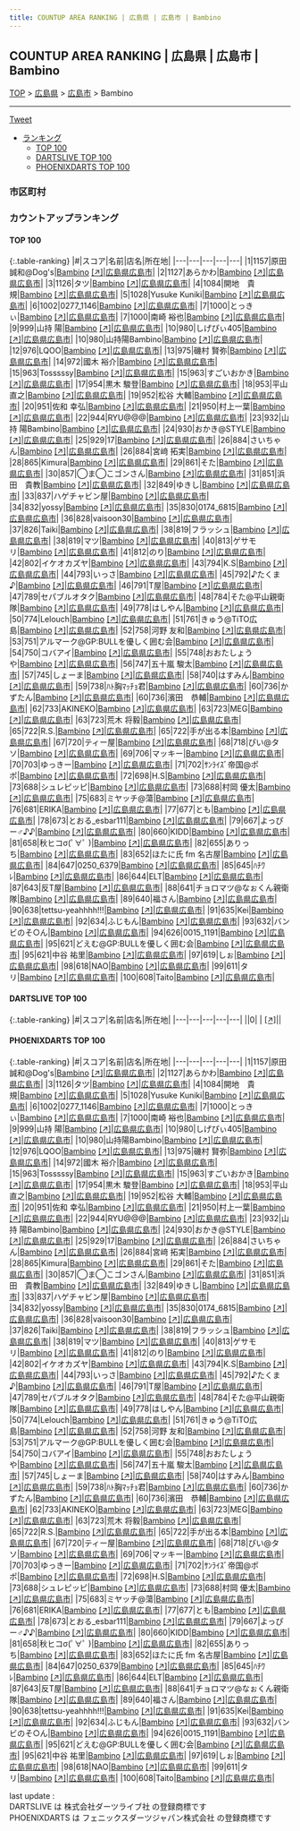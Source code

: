 ```yaml
---
title: COUNTUP AREA RANKING | 広島県 | 広島市 | Bambino
---
```

## COUNTUP AREA RANKING | 広島県 | 広島市 | Bambino

[TOP](/darts/rank/) > [広島県](/darts/rank/広島県/) > [広島市](/darts/rank/広島県/広島市/) > Bambino

___

<a href="https://twitter.com/share?ref_src=twsrc%5Etfw" data-text="COUNTUP AREA RANKING | 広島県広島市Bambino" class="twitter-share-button" data-hashtags="DARTSLIVE,PHOENIXDARTS,darts,ダーツ" data-show-count="false">Tweet</a>

* [ランキング](#カウントアップランキング)
    * [TOP 100](#top-100)
    * [DARTSLIVE TOP 100](#dartslive-top-100)
    * [PHOENIXDARTS TOP 100](#phoenixdarts-top-100)

### 市区町村

<ul>

</ul>

### カウントアップランキング

#### TOP 100



{:.table-ranking}
|#|スコア|名前|店名|所在地|
|---|---|---|---|---|
|1|1157|<span class="rank-name-pd">原田 誠和@Dog&#x27;s</span>|<a href="/darts/rank/shops/88436.html">Bambino</a> <a href="https://vs.phoenixdarts.com/jp/shop/shopDetailInfo/s_88436?s_seq=88436">[↗]</a>|<a href="/darts/rank/広島県/広島市">広島県広島市</a>|
|2|1127|<span class="rank-name-pd">あらかわ</span>|<a href="/darts/rank/shops/88436.html">Bambino</a> <a href="https://vs.phoenixdarts.com/jp/shop/shopDetailInfo/s_88436?s_seq=88436">[↗]</a>|<a href="/darts/rank/広島県/広島市">広島県広島市</a>|
|3|1126|<span class="rank-name-pd">タツ</span>|<a href="/darts/rank/shops/88436.html">Bambino</a> <a href="https://vs.phoenixdarts.com/jp/shop/shopDetailInfo/s_88436?s_seq=88436">[↗]</a>|<a href="/darts/rank/広島県/広島市">広島県広島市</a>|
|4|1084|<span class="rank-name-pd">開地　貴規</span>|<a href="/darts/rank/shops/88436.html">Bambino</a> <a href="https://vs.phoenixdarts.com/jp/shop/shopDetailInfo/s_88436?s_seq=88436">[↗]</a>|<a href="/darts/rank/広島県/広島市">広島県広島市</a>|
|5|1028|<span class="rank-name-pd">Yusuke Kuniki</span>|<a href="/darts/rank/shops/88436.html">Bambino</a> <a href="https://vs.phoenixdarts.com/jp/shop/shopDetailInfo/s_88436?s_seq=88436">[↗]</a>|<a href="/darts/rank/広島県/広島市">広島県広島市</a>|
|6|1002|<span class="rank-name-pd">0277_1146</span>|<a href="/darts/rank/shops/88436.html">Bambino</a> <a href="https://vs.phoenixdarts.com/jp/shop/shopDetailInfo/s_88436?s_seq=88436">[↗]</a>|<a href="/darts/rank/広島県/広島市">広島県広島市</a>|
|7|1000|<span class="rank-name-pd">とっきぃ</span>|<a href="/darts/rank/shops/88436.html">Bambino</a> <a href="https://vs.phoenixdarts.com/jp/shop/shopDetailInfo/s_88436?s_seq=88436">[↗]</a>|<a href="/darts/rank/広島県/広島市">広島県広島市</a>|
|7|1000|<span class="rank-name-pd">南崎 裕也</span>|<a href="/darts/rank/shops/88436.html">Bambino</a> <a href="https://vs.phoenixdarts.com/jp/shop/shopDetailInfo/s_88436?s_seq=88436">[↗]</a>|<a href="/darts/rank/広島県/広島市">広島県広島市</a>|
|9|999|<span class="rank-name-pd">山持 陽</span>|<a href="/darts/rank/shops/88436.html">Bambino</a> <a href="https://vs.phoenixdarts.com/jp/shop/shopDetailInfo/s_88436?s_seq=88436">[↗]</a>|<a href="/darts/rank/広島県/広島市">広島県広島市</a>|
|10|980|<span class="rank-name-pd">しげぴぃ405</span>|<a href="/darts/rank/shops/88436.html">Bambino</a> <a href="https://vs.phoenixdarts.com/jp/shop/shopDetailInfo/s_88436?s_seq=88436">[↗]</a>|<a href="/darts/rank/広島県/広島市">広島県広島市</a>|
|10|980|<span class="rank-name-pd">山持陽Bambino</span>|<a href="/darts/rank/shops/88436.html">Bambino</a> <a href="https://vs.phoenixdarts.com/jp/shop/shopDetailInfo/s_88436?s_seq=88436">[↗]</a>|<a href="/darts/rank/広島県/広島市">広島県広島市</a>|
|12|976|<span class="rank-name-pd">LQOO</span>|<a href="/darts/rank/shops/88436.html">Bambino</a> <a href="https://vs.phoenixdarts.com/jp/shop/shopDetailInfo/s_88436?s_seq=88436">[↗]</a>|<a href="/darts/rank/広島県/広島市">広島県広島市</a>|
|13|975|<span class="rank-name-pd"><span class="pro-icon-pd"></span>磯村 賢弥</span>|<a href="/darts/rank/shops/88436.html">Bambino</a> <a href="https://vs.phoenixdarts.com/jp/shop/shopDetailInfo/s_88436?s_seq=88436">[↗]</a>|<a href="/darts/rank/広島県/広島市">広島県広島市</a>|
|14|972|<span class="rank-name-pd">國木 裕介</span>|<a href="/darts/rank/shops/88436.html">Bambino</a> <a href="https://vs.phoenixdarts.com/jp/shop/shopDetailInfo/s_88436?s_seq=88436">[↗]</a>|<a href="/darts/rank/広島県/広島市">広島県広島市</a>|
|15|963|<span class="rank-name-pd">Tosssssy</span>|<a href="/darts/rank/shops/88436.html">Bambino</a> <a href="https://vs.phoenixdarts.com/jp/shop/shopDetailInfo/s_88436?s_seq=88436">[↗]</a>|<a href="/darts/rank/広島県/広島市">広島県広島市</a>|
|15|963|<span class="rank-name-pd">すごいおかき</span>|<a href="/darts/rank/shops/88436.html">Bambino</a> <a href="https://vs.phoenixdarts.com/jp/shop/shopDetailInfo/s_88436?s_seq=88436">[↗]</a>|<a href="/darts/rank/広島県/広島市">広島県広島市</a>|
|17|954|<span class="rank-name-pd">黒木 駿登</span>|<a href="/darts/rank/shops/88436.html">Bambino</a> <a href="https://vs.phoenixdarts.com/jp/shop/shopDetailInfo/s_88436?s_seq=88436">[↗]</a>|<a href="/darts/rank/広島県/広島市">広島県広島市</a>|
|18|953|<span class="rank-name-pd">平山直之</span>|<a href="/darts/rank/shops/88436.html">Bambino</a> <a href="https://vs.phoenixdarts.com/jp/shop/shopDetailInfo/s_88436?s_seq=88436">[↗]</a>|<a href="/darts/rank/広島県/広島市">広島県広島市</a>|
|19|952|<span class="rank-name-pd"><span class="pro-icon-pd"></span>松谷 大輔</span>|<a href="/darts/rank/shops/88436.html">Bambino</a> <a href="https://vs.phoenixdarts.com/jp/shop/shopDetailInfo/s_88436?s_seq=88436">[↗]</a>|<a href="/darts/rank/広島県/広島市">広島県広島市</a>|
|20|951|<span class="rank-name-pd">佐和 幸弘</span>|<a href="/darts/rank/shops/88436.html">Bambino</a> <a href="https://vs.phoenixdarts.com/jp/shop/shopDetailInfo/s_88436?s_seq=88436">[↗]</a>|<a href="/darts/rank/広島県/広島市">広島県広島市</a>|
|21|950|<span class="rank-name-pd">村上一葉</span>|<a href="/darts/rank/shops/88436.html">Bambino</a> <a href="https://vs.phoenixdarts.com/jp/shop/shopDetailInfo/s_88436?s_seq=88436">[↗]</a>|<a href="/darts/rank/広島県/広島市">広島県広島市</a>|
|22|944|<span class="rank-name-pd">RYU@@@</span>|<a href="/darts/rank/shops/88436.html">Bambino</a> <a href="https://vs.phoenixdarts.com/jp/shop/shopDetailInfo/s_88436?s_seq=88436">[↗]</a>|<a href="/darts/rank/広島県/広島市">広島県広島市</a>|
|23|932|<span class="rank-name-pd">山持 陽Bambino</span>|<a href="/darts/rank/shops/88436.html">Bambino</a> <a href="https://vs.phoenixdarts.com/jp/shop/shopDetailInfo/s_88436?s_seq=88436">[↗]</a>|<a href="/darts/rank/広島県/広島市">広島県広島市</a>|
|24|930|<span class="rank-name-pd">おかき@STYLE</span>|<a href="/darts/rank/shops/88436.html">Bambino</a> <a href="https://vs.phoenixdarts.com/jp/shop/shopDetailInfo/s_88436?s_seq=88436">[↗]</a>|<a href="/darts/rank/広島県/広島市">広島県広島市</a>|
|25|929|<span class="rank-name-pd">17</span>|<a href="/darts/rank/shops/88436.html">Bambino</a> <a href="https://vs.phoenixdarts.com/jp/shop/shopDetailInfo/s_88436?s_seq=88436">[↗]</a>|<a href="/darts/rank/広島県/広島市">広島県広島市</a>|
|26|884|<span class="rank-name-pd">さいちゃん</span>|<a href="/darts/rank/shops/88436.html">Bambino</a> <a href="https://vs.phoenixdarts.com/jp/shop/shopDetailInfo/s_88436?s_seq=88436">[↗]</a>|<a href="/darts/rank/広島県/広島市">広島県広島市</a>|
|26|884|<span class="rank-name-pd">宮﨑 拓実</span>|<a href="/darts/rank/shops/88436.html">Bambino</a> <a href="https://vs.phoenixdarts.com/jp/shop/shopDetailInfo/s_88436?s_seq=88436">[↗]</a>|<a href="/darts/rank/広島県/広島市">広島県広島市</a>|
|28|865|<span class="rank-name-pd">Kimura</span>|<a href="/darts/rank/shops/88436.html">Bambino</a> <a href="https://vs.phoenixdarts.com/jp/shop/shopDetailInfo/s_88436?s_seq=88436">[↗]</a>|<a href="/darts/rank/広島県/広島市">広島県広島市</a>|
|29|861|<span class="rank-name-pd">そた</span>|<a href="/darts/rank/shops/88436.html">Bambino</a> <a href="https://vs.phoenixdarts.com/jp/shop/shopDetailInfo/s_88436?s_seq=88436">[↗]</a>|<a href="/darts/rank/広島県/広島市">広島県広島市</a>|
|30|857|<span class="rank-name-pd">◯ま◯こゴンさん</span>|<a href="/darts/rank/shops/88436.html">Bambino</a> <a href="https://vs.phoenixdarts.com/jp/shop/shopDetailInfo/s_88436?s_seq=88436">[↗]</a>|<a href="/darts/rank/広島県/広島市">広島県広島市</a>|
|31|851|<span class="rank-name-pd">浜田　貴教</span>|<a href="/darts/rank/shops/88436.html">Bambino</a> <a href="https://vs.phoenixdarts.com/jp/shop/shopDetailInfo/s_88436?s_seq=88436">[↗]</a>|<a href="/darts/rank/広島県/広島市">広島県広島市</a>|
|32|849|<span class="rank-name-pd">ゆきし</span>|<a href="/darts/rank/shops/88436.html">Bambino</a> <a href="https://vs.phoenixdarts.com/jp/shop/shopDetailInfo/s_88436?s_seq=88436">[↗]</a>|<a href="/darts/rank/広島県/広島市">広島県広島市</a>|
|33|837|<span class="rank-name-pd">ハゲチャビン屋</span>|<a href="/darts/rank/shops/88436.html">Bambino</a> <a href="https://vs.phoenixdarts.com/jp/shop/shopDetailInfo/s_88436?s_seq=88436">[↗]</a>|<a href="/darts/rank/広島県/広島市">広島県広島市</a>|
|34|832|<span class="rank-name-pd">yossy</span>|<a href="/darts/rank/shops/88436.html">Bambino</a> <a href="https://vs.phoenixdarts.com/jp/shop/shopDetailInfo/s_88436?s_seq=88436">[↗]</a>|<a href="/darts/rank/広島県/広島市">広島県広島市</a>|
|35|830|<span class="rank-name-pd">0174_6815</span>|<a href="/darts/rank/shops/88436.html">Bambino</a> <a href="https://vs.phoenixdarts.com/jp/shop/shopDetailInfo/s_88436?s_seq=88436">[↗]</a>|<a href="/darts/rank/広島県/広島市">広島県広島市</a>|
|36|828|<span class="rank-name-pd">vaisoon30</span>|<a href="/darts/rank/shops/88436.html">Bambino</a> <a href="https://vs.phoenixdarts.com/jp/shop/shopDetailInfo/s_88436?s_seq=88436">[↗]</a>|<a href="/darts/rank/広島県/広島市">広島県広島市</a>|
|37|826|<span class="rank-name-pd">Taiki</span>|<a href="/darts/rank/shops/88436.html">Bambino</a> <a href="https://vs.phoenixdarts.com/jp/shop/shopDetailInfo/s_88436?s_seq=88436">[↗]</a>|<a href="/darts/rank/広島県/広島市">広島県広島市</a>|
|38|819|<span class="rank-name-pd">フラッシュ</span>|<a href="/darts/rank/shops/88436.html">Bambino</a> <a href="https://vs.phoenixdarts.com/jp/shop/shopDetailInfo/s_88436?s_seq=88436">[↗]</a>|<a href="/darts/rank/広島県/広島市">広島県広島市</a>|
|38|819|<span class="rank-name-pd">マツ</span>|<a href="/darts/rank/shops/88436.html">Bambino</a> <a href="https://vs.phoenixdarts.com/jp/shop/shopDetailInfo/s_88436?s_seq=88436">[↗]</a>|<a href="/darts/rank/広島県/広島市">広島県広島市</a>|
|40|813|<span class="rank-name-pd">ゲサモリ</span>|<a href="/darts/rank/shops/88436.html">Bambino</a> <a href="https://vs.phoenixdarts.com/jp/shop/shopDetailInfo/s_88436?s_seq=88436">[↗]</a>|<a href="/darts/rank/広島県/広島市">広島県広島市</a>|
|41|812|<span class="rank-name-pd">のり</span>|<a href="/darts/rank/shops/88436.html">Bambino</a> <a href="https://vs.phoenixdarts.com/jp/shop/shopDetailInfo/s_88436?s_seq=88436">[↗]</a>|<a href="/darts/rank/広島県/広島市">広島県広島市</a>|
|42|802|<span class="rank-name-pd">イケオカズヤ</span>|<a href="/darts/rank/shops/88436.html">Bambino</a> <a href="https://vs.phoenixdarts.com/jp/shop/shopDetailInfo/s_88436?s_seq=88436">[↗]</a>|<a href="/darts/rank/広島県/広島市">広島県広島市</a>|
|43|794|<span class="rank-name-pd">K.S</span>|<a href="/darts/rank/shops/88436.html">Bambino</a> <a href="https://vs.phoenixdarts.com/jp/shop/shopDetailInfo/s_88436?s_seq=88436">[↗]</a>|<a href="/darts/rank/広島県/広島市">広島県広島市</a>|
|44|793|<span class="rank-name-pd">いっさ</span>|<a href="/darts/rank/shops/88436.html">Bambino</a> <a href="https://vs.phoenixdarts.com/jp/shop/shopDetailInfo/s_88436?s_seq=88436">[↗]</a>|<a href="/darts/rank/広島県/広島市">広島県広島市</a>|
|45|792|<span class="rank-name-pd">♪たくま♪</span>|<a href="/darts/rank/shops/88436.html">Bambino</a> <a href="https://vs.phoenixdarts.com/jp/shop/shopDetailInfo/s_88436?s_seq=88436">[↗]</a>|<a href="/darts/rank/広島県/広島市">広島県広島市</a>|
|46|791|<span class="rank-name-pd">T屋</span>|<a href="/darts/rank/shops/88436.html">Bambino</a> <a href="https://vs.phoenixdarts.com/jp/shop/shopDetailInfo/s_88436?s_seq=88436">[↗]</a>|<a href="/darts/rank/広島県/広島市">広島県広島市</a>|
|47|789|<span class="rank-name-pd">セパブルオタク</span>|<a href="/darts/rank/shops/88436.html">Bambino</a> <a href="https://vs.phoenixdarts.com/jp/shop/shopDetailInfo/s_88436?s_seq=88436">[↗]</a>|<a href="/darts/rank/広島県/広島市">広島県広島市</a>|
|48|784|<span class="rank-name-pd">そた@平山親衛隊</span>|<a href="/darts/rank/shops/88436.html">Bambino</a> <a href="https://vs.phoenixdarts.com/jp/shop/shopDetailInfo/s_88436?s_seq=88436">[↗]</a>|<a href="/darts/rank/広島県/広島市">広島県広島市</a>|
|49|778|<span class="rank-name-pd">はしやん</span>|<a href="/darts/rank/shops/88436.html">Bambino</a> <a href="https://vs.phoenixdarts.com/jp/shop/shopDetailInfo/s_88436?s_seq=88436">[↗]</a>|<a href="/darts/rank/広島県/広島市">広島県広島市</a>|
|50|774|<span class="rank-name-pd">Lelouch</span>|<a href="/darts/rank/shops/88436.html">Bambino</a> <a href="https://vs.phoenixdarts.com/jp/shop/shopDetailInfo/s_88436?s_seq=88436">[↗]</a>|<a href="/darts/rank/広島県/広島市">広島県広島市</a>|
|51|761|<span class="rank-name-pd">きゅう@TiTO広島</span>|<a href="/darts/rank/shops/88436.html">Bambino</a> <a href="https://vs.phoenixdarts.com/jp/shop/shopDetailInfo/s_88436?s_seq=88436">[↗]</a>|<a href="/darts/rank/広島県/広島市">広島県広島市</a>|
|52|758|<span class="rank-name-pd">河野 友和</span>|<a href="/darts/rank/shops/88436.html">Bambino</a> <a href="https://vs.phoenixdarts.com/jp/shop/shopDetailInfo/s_88436?s_seq=88436">[↗]</a>|<a href="/darts/rank/広島県/広島市">広島県広島市</a>|
|53|751|<span class="rank-name-pd">アルマーク@GP:BULLを優しく囲む会</span>|<a href="/darts/rank/shops/88436.html">Bambino</a> <a href="https://vs.phoenixdarts.com/jp/shop/shopDetailInfo/s_88436?s_seq=88436">[↗]</a>|<a href="/darts/rank/広島県/広島市">広島県広島市</a>|
|54|750|<span class="rank-name-pd">コバアイ</span>|<a href="/darts/rank/shops/88436.html">Bambino</a> <a href="https://vs.phoenixdarts.com/jp/shop/shopDetailInfo/s_88436?s_seq=88436">[↗]</a>|<a href="/darts/rank/広島県/広島市">広島県広島市</a>|
|55|748|<span class="rank-name-pd">おおたしょうや</span>|<a href="/darts/rank/shops/88436.html">Bambino</a> <a href="https://vs.phoenixdarts.com/jp/shop/shopDetailInfo/s_88436?s_seq=88436">[↗]</a>|<a href="/darts/rank/広島県/広島市">広島県広島市</a>|
|56|747|<span class="rank-name-pd"><span class="pro-icon-pd"></span>五十嵐 駿太</span>|<a href="/darts/rank/shops/88436.html">Bambino</a> <a href="https://vs.phoenixdarts.com/jp/shop/shopDetailInfo/s_88436?s_seq=88436">[↗]</a>|<a href="/darts/rank/広島県/広島市">広島県広島市</a>|
|57|745|<span class="rank-name-pd">しょーま</span>|<a href="/darts/rank/shops/88436.html">Bambino</a> <a href="https://vs.phoenixdarts.com/jp/shop/shopDetailInfo/s_88436?s_seq=88436">[↗]</a>|<a href="/darts/rank/広島県/広島市">広島県広島市</a>|
|58|740|<span class="rank-name-pd">はすみん</span>|<a href="/darts/rank/shops/88436.html">Bambino</a> <a href="https://vs.phoenixdarts.com/jp/shop/shopDetailInfo/s_88436?s_seq=88436">[↗]</a>|<a href="/darts/rank/広島県/広島市">広島県広島市</a>|
|59|738|<span class="rank-name-pd">ﾊﾄ胸ﾏｯﾁｮ君</span>|<a href="/darts/rank/shops/88436.html">Bambino</a> <a href="https://vs.phoenixdarts.com/jp/shop/shopDetailInfo/s_88436?s_seq=88436">[↗]</a>|<a href="/darts/rank/広島県/広島市">広島県広島市</a>|
|60|736|<span class="rank-name-pd">かずたん</span>|<a href="/darts/rank/shops/88436.html">Bambino</a> <a href="https://vs.phoenixdarts.com/jp/shop/shopDetailInfo/s_88436?s_seq=88436">[↗]</a>|<a href="/darts/rank/広島県/広島市">広島県広島市</a>|
|60|736|<span class="rank-name-pd">濱田　恭輔</span>|<a href="/darts/rank/shops/88436.html">Bambino</a> <a href="https://vs.phoenixdarts.com/jp/shop/shopDetailInfo/s_88436?s_seq=88436">[↗]</a>|<a href="/darts/rank/広島県/広島市">広島県広島市</a>|
|62|733|<span class="rank-name-pd">AKINEKO</span>|<a href="/darts/rank/shops/88436.html">Bambino</a> <a href="https://vs.phoenixdarts.com/jp/shop/shopDetailInfo/s_88436?s_seq=88436">[↗]</a>|<a href="/darts/rank/広島県/広島市">広島県広島市</a>|
|63|723|<span class="rank-name-pd">MEG</span>|<a href="/darts/rank/shops/88436.html">Bambino</a> <a href="https://vs.phoenixdarts.com/jp/shop/shopDetailInfo/s_88436?s_seq=88436">[↗]</a>|<a href="/darts/rank/広島県/広島市">広島県広島市</a>|
|63|723|<span class="rank-name-pd"><span class="pro-icon-pd"></span>荒木 将毅</span>|<a href="/darts/rank/shops/88436.html">Bambino</a> <a href="https://vs.phoenixdarts.com/jp/shop/shopDetailInfo/s_88436?s_seq=88436">[↗]</a>|<a href="/darts/rank/広島県/広島市">広島県広島市</a>|
|65|722|<span class="rank-name-pd">R.S.</span>|<a href="/darts/rank/shops/88436.html">Bambino</a> <a href="https://vs.phoenixdarts.com/jp/shop/shopDetailInfo/s_88436?s_seq=88436">[↗]</a>|<a href="/darts/rank/広島県/広島市">広島県広島市</a>|
|65|722|<span class="rank-name-pd">手が出る本</span>|<a href="/darts/rank/shops/88436.html">Bambino</a> <a href="https://vs.phoenixdarts.com/jp/shop/shopDetailInfo/s_88436?s_seq=88436">[↗]</a>|<a href="/darts/rank/広島県/広島市">広島県広島市</a>|
|67|720|<span class="rank-name-pd">ティー屋</span>|<a href="/darts/rank/shops/88436.html">Bambino</a> <a href="https://vs.phoenixdarts.com/jp/shop/shopDetailInfo/s_88436?s_seq=88436">[↗]</a>|<a href="/darts/rank/広島県/広島市">広島県広島市</a>|
|68|718|<span class="rank-name-pd">ぴい@タソ</span>|<a href="/darts/rank/shops/88436.html">Bambino</a> <a href="https://vs.phoenixdarts.com/jp/shop/shopDetailInfo/s_88436?s_seq=88436">[↗]</a>|<a href="/darts/rank/広島県/広島市">広島県広島市</a>|
|69|706|<span class="rank-name-pd">マッキー</span>|<a href="/darts/rank/shops/88436.html">Bambino</a> <a href="https://vs.phoenixdarts.com/jp/shop/shopDetailInfo/s_88436?s_seq=88436">[↗]</a>|<a href="/darts/rank/広島県/広島市">広島県広島市</a>|
|70|703|<span class="rank-name-pd">ゆっきー</span>|<a href="/darts/rank/shops/88436.html">Bambino</a> <a href="https://vs.phoenixdarts.com/jp/shop/shopDetailInfo/s_88436?s_seq=88436">[↗]</a>|<a href="/darts/rank/広島県/広島市">広島県広島市</a>|
|71|702|<span class="rank-name-pd">ｻﾝﾗｲｽﾞ帝国@ポポ</span>|<a href="/darts/rank/shops/88436.html">Bambino</a> <a href="https://vs.phoenixdarts.com/jp/shop/shopDetailInfo/s_88436?s_seq=88436">[↗]</a>|<a href="/darts/rank/広島県/広島市">広島県広島市</a>|
|72|698|<span class="rank-name-pd">H.S</span>|<a href="/darts/rank/shops/88436.html">Bambino</a> <a href="https://vs.phoenixdarts.com/jp/shop/shopDetailInfo/s_88436?s_seq=88436">[↗]</a>|<a href="/darts/rank/広島県/広島市">広島県広島市</a>|
|73|688|<span class="rank-name-pd">シュレピッピ</span>|<a href="/darts/rank/shops/88436.html">Bambino</a> <a href="https://vs.phoenixdarts.com/jp/shop/shopDetailInfo/s_88436?s_seq=88436">[↗]</a>|<a href="/darts/rank/広島県/広島市">広島県広島市</a>|
|73|688|<span class="rank-name-pd">村岡 優太</span>|<a href="/darts/rank/shops/88436.html">Bambino</a> <a href="https://vs.phoenixdarts.com/jp/shop/shopDetailInfo/s_88436?s_seq=88436">[↗]</a>|<a href="/darts/rank/広島県/広島市">広島県広島市</a>|
|75|683|<span class="rank-name-pd">ミヤッチ@蕩</span>|<a href="/darts/rank/shops/88436.html">Bambino</a> <a href="https://vs.phoenixdarts.com/jp/shop/shopDetailInfo/s_88436?s_seq=88436">[↗]</a>|<a href="/darts/rank/広島県/広島市">広島県広島市</a>|
|76|681|<span class="rank-name-pd">ERIKA</span>|<a href="/darts/rank/shops/88436.html">Bambino</a> <a href="https://vs.phoenixdarts.com/jp/shop/shopDetailInfo/s_88436?s_seq=88436">[↗]</a>|<a href="/darts/rank/広島県/広島市">広島県広島市</a>|
|77|677|<span class="rank-name-pd">とも</span>|<a href="/darts/rank/shops/88436.html">Bambino</a> <a href="https://vs.phoenixdarts.com/jp/shop/shopDetailInfo/s_88436?s_seq=88436">[↗]</a>|<a href="/darts/rank/広島県/広島市">広島県広島市</a>|
|78|673|<span class="rank-name-pd">とおる_esbar111</span>|<a href="/darts/rank/shops/88436.html">Bambino</a> <a href="https://vs.phoenixdarts.com/jp/shop/shopDetailInfo/s_88436?s_seq=88436">[↗]</a>|<a href="/darts/rank/広島県/広島市">広島県広島市</a>|
|79|667|<span class="rank-name-pd">よっぴー♂♪♪</span>|<a href="/darts/rank/shops/88436.html">Bambino</a> <a href="https://vs.phoenixdarts.com/jp/shop/shopDetailInfo/s_88436?s_seq=88436">[↗]</a>|<a href="/darts/rank/広島県/広島市">広島県広島市</a>|
|80|660|<span class="rank-name-pd">KIDD</span>|<a href="/darts/rank/shops/88436.html">Bambino</a> <a href="https://vs.phoenixdarts.com/jp/shop/shopDetailInfo/s_88436?s_seq=88436">[↗]</a>|<a href="/darts/rank/広島県/広島市">広島県広島市</a>|
|81|658|<span class="rank-name-pd">秋ヒコσ(ﾟ∀ﾟ )</span>|<a href="/darts/rank/shops/88436.html">Bambino</a> <a href="https://vs.phoenixdarts.com/jp/shop/shopDetailInfo/s_88436?s_seq=88436">[↗]</a>|<a href="/darts/rank/広島県/広島市">広島県広島市</a>|
|82|655|<span class="rank-name-pd">ありっち</span>|<a href="/darts/rank/shops/88436.html">Bambino</a> <a href="https://vs.phoenixdarts.com/jp/shop/shopDetailInfo/s_88436?s_seq=88436">[↗]</a>|<a href="/darts/rank/広島県/広島市">広島県広島市</a>|
|83|652|<span class="rank-name-pd">ほたに氏 fm 名古屋</span>|<a href="/darts/rank/shops/88436.html">Bambino</a> <a href="https://vs.phoenixdarts.com/jp/shop/shopDetailInfo/s_88436?s_seq=88436">[↗]</a>|<a href="/darts/rank/広島県/広島市">広島県広島市</a>|
|84|647|<span class="rank-name-pd">0250_6379</span>|<a href="/darts/rank/shops/88436.html">Bambino</a> <a href="https://vs.phoenixdarts.com/jp/shop/shopDetailInfo/s_88436?s_seq=88436">[↗]</a>|<a href="/darts/rank/広島県/広島市">広島県広島市</a>|
|85|645|<span class="rank-name-pd">ﾊﾁﾜﾚ</span>|<a href="/darts/rank/shops/88436.html">Bambino</a> <a href="https://vs.phoenixdarts.com/jp/shop/shopDetailInfo/s_88436?s_seq=88436">[↗]</a>|<a href="/darts/rank/広島県/広島市">広島県広島市</a>|
|86|644|<span class="rank-name-pd">ELT</span>|<a href="/darts/rank/shops/88436.html">Bambino</a> <a href="https://vs.phoenixdarts.com/jp/shop/shopDetailInfo/s_88436?s_seq=88436">[↗]</a>|<a href="/darts/rank/広島県/広島市">広島県広島市</a>|
|87|643|<span class="rank-name-pd">反T屋</span>|<a href="/darts/rank/shops/88436.html">Bambino</a> <a href="https://vs.phoenixdarts.com/jp/shop/shopDetailInfo/s_88436?s_seq=88436">[↗]</a>|<a href="/darts/rank/広島県/広島市">広島県広島市</a>|
|88|641|<span class="rank-name-pd">チョロマツ@なぉくん親衛隊</span>|<a href="/darts/rank/shops/88436.html">Bambino</a> <a href="https://vs.phoenixdarts.com/jp/shop/shopDetailInfo/s_88436?s_seq=88436">[↗]</a>|<a href="/darts/rank/広島県/広島市">広島県広島市</a>|
|89|640|<span class="rank-name-pd">福さん</span>|<a href="/darts/rank/shops/88436.html">Bambino</a> <a href="https://vs.phoenixdarts.com/jp/shop/shopDetailInfo/s_88436?s_seq=88436">[↗]</a>|<a href="/darts/rank/広島県/広島市">広島県広島市</a>|
|90|638|<span class="rank-name-pd">tettsu-yeahhhh!!!</span>|<a href="/darts/rank/shops/88436.html">Bambino</a> <a href="https://vs.phoenixdarts.com/jp/shop/shopDetailInfo/s_88436?s_seq=88436">[↗]</a>|<a href="/darts/rank/広島県/広島市">広島県広島市</a>|
|91|635|<span class="rank-name-pd">Kei</span>|<a href="/darts/rank/shops/88436.html">Bambino</a> <a href="https://vs.phoenixdarts.com/jp/shop/shopDetailInfo/s_88436?s_seq=88436">[↗]</a>|<a href="/darts/rank/広島県/広島市">広島県広島市</a>|
|92|634|<span class="rank-name-pd">ふじもん</span>|<a href="/darts/rank/shops/88436.html">Bambino</a> <a href="https://vs.phoenixdarts.com/jp/shop/shopDetailInfo/s_88436?s_seq=88436">[↗]</a>|<a href="/darts/rank/広島県/広島市">広島県広島市</a>|
|93|632|<span class="rank-name-pd">バンビのそ○ん</span>|<a href="/darts/rank/shops/88436.html">Bambino</a> <a href="https://vs.phoenixdarts.com/jp/shop/shopDetailInfo/s_88436?s_seq=88436">[↗]</a>|<a href="/darts/rank/広島県/広島市">広島県広島市</a>|
|94|626|<span class="rank-name-pd">0015_1191</span>|<a href="/darts/rank/shops/88436.html">Bambino</a> <a href="https://vs.phoenixdarts.com/jp/shop/shopDetailInfo/s_88436?s_seq=88436">[↗]</a>|<a href="/darts/rank/広島県/広島市">広島県広島市</a>|
|95|621|<span class="rank-name-pd">どえむ@GP:BULLを優しく囲む会</span>|<a href="/darts/rank/shops/88436.html">Bambino</a> <a href="https://vs.phoenixdarts.com/jp/shop/shopDetailInfo/s_88436?s_seq=88436">[↗]</a>|<a href="/darts/rank/広島県/広島市">広島県広島市</a>|
|95|621|<span class="rank-name-pd">中谷 祐里</span>|<a href="/darts/rank/shops/88436.html">Bambino</a> <a href="https://vs.phoenixdarts.com/jp/shop/shopDetailInfo/s_88436?s_seq=88436">[↗]</a>|<a href="/darts/rank/広島県/広島市">広島県広島市</a>|
|97|619|<span class="rank-name-pd">しぉ</span>|<a href="/darts/rank/shops/88436.html">Bambino</a> <a href="https://vs.phoenixdarts.com/jp/shop/shopDetailInfo/s_88436?s_seq=88436">[↗]</a>|<a href="/darts/rank/広島県/広島市">広島県広島市</a>|
|98|618|<span class="rank-name-pd">NAO</span>|<a href="/darts/rank/shops/88436.html">Bambino</a> <a href="https://vs.phoenixdarts.com/jp/shop/shopDetailInfo/s_88436?s_seq=88436">[↗]</a>|<a href="/darts/rank/広島県/広島市">広島県広島市</a>|
|99|611|<span class="rank-name-pd">タリ</span>|<a href="/darts/rank/shops/88436.html">Bambino</a> <a href="https://vs.phoenixdarts.com/jp/shop/shopDetailInfo/s_88436?s_seq=88436">[↗]</a>|<a href="/darts/rank/広島県/広島市">広島県広島市</a>|
|100|608|<span class="rank-name-pd">Taito</span>|<a href="/darts/rank/shops/88436.html">Bambino</a> <a href="https://vs.phoenixdarts.com/jp/shop/shopDetailInfo/s_88436?s_seq=88436">[↗]</a>|<a href="/darts/rank/広島県/広島市">広島県広島市</a>|


#### DARTSLIVE TOP 100



{:.table-ranking}
|#|スコア|名前|店名|所在地|
|---|---|---|---|---|
||0|<span class="rank-name-dl"> </span>|<a href="/darts/rank/shops/.html"></a> <a href="">[↗]</a>|<a href="/darts/rank//"></a>|


#### PHOENIXDARTS TOP 100



{:.table-ranking}
|#|スコア|名前|店名|所在地|
|---|---|---|---|---|
|1|1157|<span class="rank-name-pd">原田 誠和@Dog&#x27;s</span>|<a href="/darts/rank/shops/88436.html">Bambino</a> <a href="https://vs.phoenixdarts.com/jp/shop/shopDetailInfo/s_88436?s_seq=88436">[↗]</a>|<a href="/darts/rank/広島県/広島市">広島県広島市</a>|
|2|1127|<span class="rank-name-pd">あらかわ</span>|<a href="/darts/rank/shops/88436.html">Bambino</a> <a href="https://vs.phoenixdarts.com/jp/shop/shopDetailInfo/s_88436?s_seq=88436">[↗]</a>|<a href="/darts/rank/広島県/広島市">広島県広島市</a>|
|3|1126|<span class="rank-name-pd">タツ</span>|<a href="/darts/rank/shops/88436.html">Bambino</a> <a href="https://vs.phoenixdarts.com/jp/shop/shopDetailInfo/s_88436?s_seq=88436">[↗]</a>|<a href="/darts/rank/広島県/広島市">広島県広島市</a>|
|4|1084|<span class="rank-name-pd">開地　貴規</span>|<a href="/darts/rank/shops/88436.html">Bambino</a> <a href="https://vs.phoenixdarts.com/jp/shop/shopDetailInfo/s_88436?s_seq=88436">[↗]</a>|<a href="/darts/rank/広島県/広島市">広島県広島市</a>|
|5|1028|<span class="rank-name-pd">Yusuke Kuniki</span>|<a href="/darts/rank/shops/88436.html">Bambino</a> <a href="https://vs.phoenixdarts.com/jp/shop/shopDetailInfo/s_88436?s_seq=88436">[↗]</a>|<a href="/darts/rank/広島県/広島市">広島県広島市</a>|
|6|1002|<span class="rank-name-pd">0277_1146</span>|<a href="/darts/rank/shops/88436.html">Bambino</a> <a href="https://vs.phoenixdarts.com/jp/shop/shopDetailInfo/s_88436?s_seq=88436">[↗]</a>|<a href="/darts/rank/広島県/広島市">広島県広島市</a>|
|7|1000|<span class="rank-name-pd">とっきぃ</span>|<a href="/darts/rank/shops/88436.html">Bambino</a> <a href="https://vs.phoenixdarts.com/jp/shop/shopDetailInfo/s_88436?s_seq=88436">[↗]</a>|<a href="/darts/rank/広島県/広島市">広島県広島市</a>|
|7|1000|<span class="rank-name-pd">南崎 裕也</span>|<a href="/darts/rank/shops/88436.html">Bambino</a> <a href="https://vs.phoenixdarts.com/jp/shop/shopDetailInfo/s_88436?s_seq=88436">[↗]</a>|<a href="/darts/rank/広島県/広島市">広島県広島市</a>|
|9|999|<span class="rank-name-pd">山持 陽</span>|<a href="/darts/rank/shops/88436.html">Bambino</a> <a href="https://vs.phoenixdarts.com/jp/shop/shopDetailInfo/s_88436?s_seq=88436">[↗]</a>|<a href="/darts/rank/広島県/広島市">広島県広島市</a>|
|10|980|<span class="rank-name-pd">しげぴぃ405</span>|<a href="/darts/rank/shops/88436.html">Bambino</a> <a href="https://vs.phoenixdarts.com/jp/shop/shopDetailInfo/s_88436?s_seq=88436">[↗]</a>|<a href="/darts/rank/広島県/広島市">広島県広島市</a>|
|10|980|<span class="rank-name-pd">山持陽Bambino</span>|<a href="/darts/rank/shops/88436.html">Bambino</a> <a href="https://vs.phoenixdarts.com/jp/shop/shopDetailInfo/s_88436?s_seq=88436">[↗]</a>|<a href="/darts/rank/広島県/広島市">広島県広島市</a>|
|12|976|<span class="rank-name-pd">LQOO</span>|<a href="/darts/rank/shops/88436.html">Bambino</a> <a href="https://vs.phoenixdarts.com/jp/shop/shopDetailInfo/s_88436?s_seq=88436">[↗]</a>|<a href="/darts/rank/広島県/広島市">広島県広島市</a>|
|13|975|<span class="rank-name-pd"><span class="pro-icon-pd"></span>磯村 賢弥</span>|<a href="/darts/rank/shops/88436.html">Bambino</a> <a href="https://vs.phoenixdarts.com/jp/shop/shopDetailInfo/s_88436?s_seq=88436">[↗]</a>|<a href="/darts/rank/広島県/広島市">広島県広島市</a>|
|14|972|<span class="rank-name-pd">國木 裕介</span>|<a href="/darts/rank/shops/88436.html">Bambino</a> <a href="https://vs.phoenixdarts.com/jp/shop/shopDetailInfo/s_88436?s_seq=88436">[↗]</a>|<a href="/darts/rank/広島県/広島市">広島県広島市</a>|
|15|963|<span class="rank-name-pd">Tosssssy</span>|<a href="/darts/rank/shops/88436.html">Bambino</a> <a href="https://vs.phoenixdarts.com/jp/shop/shopDetailInfo/s_88436?s_seq=88436">[↗]</a>|<a href="/darts/rank/広島県/広島市">広島県広島市</a>|
|15|963|<span class="rank-name-pd">すごいおかき</span>|<a href="/darts/rank/shops/88436.html">Bambino</a> <a href="https://vs.phoenixdarts.com/jp/shop/shopDetailInfo/s_88436?s_seq=88436">[↗]</a>|<a href="/darts/rank/広島県/広島市">広島県広島市</a>|
|17|954|<span class="rank-name-pd">黒木 駿登</span>|<a href="/darts/rank/shops/88436.html">Bambino</a> <a href="https://vs.phoenixdarts.com/jp/shop/shopDetailInfo/s_88436?s_seq=88436">[↗]</a>|<a href="/darts/rank/広島県/広島市">広島県広島市</a>|
|18|953|<span class="rank-name-pd">平山直之</span>|<a href="/darts/rank/shops/88436.html">Bambino</a> <a href="https://vs.phoenixdarts.com/jp/shop/shopDetailInfo/s_88436?s_seq=88436">[↗]</a>|<a href="/darts/rank/広島県/広島市">広島県広島市</a>|
|19|952|<span class="rank-name-pd"><span class="pro-icon-pd"></span>松谷 大輔</span>|<a href="/darts/rank/shops/88436.html">Bambino</a> <a href="https://vs.phoenixdarts.com/jp/shop/shopDetailInfo/s_88436?s_seq=88436">[↗]</a>|<a href="/darts/rank/広島県/広島市">広島県広島市</a>|
|20|951|<span class="rank-name-pd">佐和 幸弘</span>|<a href="/darts/rank/shops/88436.html">Bambino</a> <a href="https://vs.phoenixdarts.com/jp/shop/shopDetailInfo/s_88436?s_seq=88436">[↗]</a>|<a href="/darts/rank/広島県/広島市">広島県広島市</a>|
|21|950|<span class="rank-name-pd">村上一葉</span>|<a href="/darts/rank/shops/88436.html">Bambino</a> <a href="https://vs.phoenixdarts.com/jp/shop/shopDetailInfo/s_88436?s_seq=88436">[↗]</a>|<a href="/darts/rank/広島県/広島市">広島県広島市</a>|
|22|944|<span class="rank-name-pd">RYU@@@</span>|<a href="/darts/rank/shops/88436.html">Bambino</a> <a href="https://vs.phoenixdarts.com/jp/shop/shopDetailInfo/s_88436?s_seq=88436">[↗]</a>|<a href="/darts/rank/広島県/広島市">広島県広島市</a>|
|23|932|<span class="rank-name-pd">山持 陽Bambino</span>|<a href="/darts/rank/shops/88436.html">Bambino</a> <a href="https://vs.phoenixdarts.com/jp/shop/shopDetailInfo/s_88436?s_seq=88436">[↗]</a>|<a href="/darts/rank/広島県/広島市">広島県広島市</a>|
|24|930|<span class="rank-name-pd">おかき@STYLE</span>|<a href="/darts/rank/shops/88436.html">Bambino</a> <a href="https://vs.phoenixdarts.com/jp/shop/shopDetailInfo/s_88436?s_seq=88436">[↗]</a>|<a href="/darts/rank/広島県/広島市">広島県広島市</a>|
|25|929|<span class="rank-name-pd">17</span>|<a href="/darts/rank/shops/88436.html">Bambino</a> <a href="https://vs.phoenixdarts.com/jp/shop/shopDetailInfo/s_88436?s_seq=88436">[↗]</a>|<a href="/darts/rank/広島県/広島市">広島県広島市</a>|
|26|884|<span class="rank-name-pd">さいちゃん</span>|<a href="/darts/rank/shops/88436.html">Bambino</a> <a href="https://vs.phoenixdarts.com/jp/shop/shopDetailInfo/s_88436?s_seq=88436">[↗]</a>|<a href="/darts/rank/広島県/広島市">広島県広島市</a>|
|26|884|<span class="rank-name-pd">宮﨑 拓実</span>|<a href="/darts/rank/shops/88436.html">Bambino</a> <a href="https://vs.phoenixdarts.com/jp/shop/shopDetailInfo/s_88436?s_seq=88436">[↗]</a>|<a href="/darts/rank/広島県/広島市">広島県広島市</a>|
|28|865|<span class="rank-name-pd">Kimura</span>|<a href="/darts/rank/shops/88436.html">Bambino</a> <a href="https://vs.phoenixdarts.com/jp/shop/shopDetailInfo/s_88436?s_seq=88436">[↗]</a>|<a href="/darts/rank/広島県/広島市">広島県広島市</a>|
|29|861|<span class="rank-name-pd">そた</span>|<a href="/darts/rank/shops/88436.html">Bambino</a> <a href="https://vs.phoenixdarts.com/jp/shop/shopDetailInfo/s_88436?s_seq=88436">[↗]</a>|<a href="/darts/rank/広島県/広島市">広島県広島市</a>|
|30|857|<span class="rank-name-pd">◯ま◯こゴンさん</span>|<a href="/darts/rank/shops/88436.html">Bambino</a> <a href="https://vs.phoenixdarts.com/jp/shop/shopDetailInfo/s_88436?s_seq=88436">[↗]</a>|<a href="/darts/rank/広島県/広島市">広島県広島市</a>|
|31|851|<span class="rank-name-pd">浜田　貴教</span>|<a href="/darts/rank/shops/88436.html">Bambino</a> <a href="https://vs.phoenixdarts.com/jp/shop/shopDetailInfo/s_88436?s_seq=88436">[↗]</a>|<a href="/darts/rank/広島県/広島市">広島県広島市</a>|
|32|849|<span class="rank-name-pd">ゆきし</span>|<a href="/darts/rank/shops/88436.html">Bambino</a> <a href="https://vs.phoenixdarts.com/jp/shop/shopDetailInfo/s_88436?s_seq=88436">[↗]</a>|<a href="/darts/rank/広島県/広島市">広島県広島市</a>|
|33|837|<span class="rank-name-pd">ハゲチャビン屋</span>|<a href="/darts/rank/shops/88436.html">Bambino</a> <a href="https://vs.phoenixdarts.com/jp/shop/shopDetailInfo/s_88436?s_seq=88436">[↗]</a>|<a href="/darts/rank/広島県/広島市">広島県広島市</a>|
|34|832|<span class="rank-name-pd">yossy</span>|<a href="/darts/rank/shops/88436.html">Bambino</a> <a href="https://vs.phoenixdarts.com/jp/shop/shopDetailInfo/s_88436?s_seq=88436">[↗]</a>|<a href="/darts/rank/広島県/広島市">広島県広島市</a>|
|35|830|<span class="rank-name-pd">0174_6815</span>|<a href="/darts/rank/shops/88436.html">Bambino</a> <a href="https://vs.phoenixdarts.com/jp/shop/shopDetailInfo/s_88436?s_seq=88436">[↗]</a>|<a href="/darts/rank/広島県/広島市">広島県広島市</a>|
|36|828|<span class="rank-name-pd">vaisoon30</span>|<a href="/darts/rank/shops/88436.html">Bambino</a> <a href="https://vs.phoenixdarts.com/jp/shop/shopDetailInfo/s_88436?s_seq=88436">[↗]</a>|<a href="/darts/rank/広島県/広島市">広島県広島市</a>|
|37|826|<span class="rank-name-pd">Taiki</span>|<a href="/darts/rank/shops/88436.html">Bambino</a> <a href="https://vs.phoenixdarts.com/jp/shop/shopDetailInfo/s_88436?s_seq=88436">[↗]</a>|<a href="/darts/rank/広島県/広島市">広島県広島市</a>|
|38|819|<span class="rank-name-pd">フラッシュ</span>|<a href="/darts/rank/shops/88436.html">Bambino</a> <a href="https://vs.phoenixdarts.com/jp/shop/shopDetailInfo/s_88436?s_seq=88436">[↗]</a>|<a href="/darts/rank/広島県/広島市">広島県広島市</a>|
|38|819|<span class="rank-name-pd">マツ</span>|<a href="/darts/rank/shops/88436.html">Bambino</a> <a href="https://vs.phoenixdarts.com/jp/shop/shopDetailInfo/s_88436?s_seq=88436">[↗]</a>|<a href="/darts/rank/広島県/広島市">広島県広島市</a>|
|40|813|<span class="rank-name-pd">ゲサモリ</span>|<a href="/darts/rank/shops/88436.html">Bambino</a> <a href="https://vs.phoenixdarts.com/jp/shop/shopDetailInfo/s_88436?s_seq=88436">[↗]</a>|<a href="/darts/rank/広島県/広島市">広島県広島市</a>|
|41|812|<span class="rank-name-pd">のり</span>|<a href="/darts/rank/shops/88436.html">Bambino</a> <a href="https://vs.phoenixdarts.com/jp/shop/shopDetailInfo/s_88436?s_seq=88436">[↗]</a>|<a href="/darts/rank/広島県/広島市">広島県広島市</a>|
|42|802|<span class="rank-name-pd">イケオカズヤ</span>|<a href="/darts/rank/shops/88436.html">Bambino</a> <a href="https://vs.phoenixdarts.com/jp/shop/shopDetailInfo/s_88436?s_seq=88436">[↗]</a>|<a href="/darts/rank/広島県/広島市">広島県広島市</a>|
|43|794|<span class="rank-name-pd">K.S</span>|<a href="/darts/rank/shops/88436.html">Bambino</a> <a href="https://vs.phoenixdarts.com/jp/shop/shopDetailInfo/s_88436?s_seq=88436">[↗]</a>|<a href="/darts/rank/広島県/広島市">広島県広島市</a>|
|44|793|<span class="rank-name-pd">いっさ</span>|<a href="/darts/rank/shops/88436.html">Bambino</a> <a href="https://vs.phoenixdarts.com/jp/shop/shopDetailInfo/s_88436?s_seq=88436">[↗]</a>|<a href="/darts/rank/広島県/広島市">広島県広島市</a>|
|45|792|<span class="rank-name-pd">♪たくま♪</span>|<a href="/darts/rank/shops/88436.html">Bambino</a> <a href="https://vs.phoenixdarts.com/jp/shop/shopDetailInfo/s_88436?s_seq=88436">[↗]</a>|<a href="/darts/rank/広島県/広島市">広島県広島市</a>|
|46|791|<span class="rank-name-pd">T屋</span>|<a href="/darts/rank/shops/88436.html">Bambino</a> <a href="https://vs.phoenixdarts.com/jp/shop/shopDetailInfo/s_88436?s_seq=88436">[↗]</a>|<a href="/darts/rank/広島県/広島市">広島県広島市</a>|
|47|789|<span class="rank-name-pd">セパブルオタク</span>|<a href="/darts/rank/shops/88436.html">Bambino</a> <a href="https://vs.phoenixdarts.com/jp/shop/shopDetailInfo/s_88436?s_seq=88436">[↗]</a>|<a href="/darts/rank/広島県/広島市">広島県広島市</a>|
|48|784|<span class="rank-name-pd">そた@平山親衛隊</span>|<a href="/darts/rank/shops/88436.html">Bambino</a> <a href="https://vs.phoenixdarts.com/jp/shop/shopDetailInfo/s_88436?s_seq=88436">[↗]</a>|<a href="/darts/rank/広島県/広島市">広島県広島市</a>|
|49|778|<span class="rank-name-pd">はしやん</span>|<a href="/darts/rank/shops/88436.html">Bambino</a> <a href="https://vs.phoenixdarts.com/jp/shop/shopDetailInfo/s_88436?s_seq=88436">[↗]</a>|<a href="/darts/rank/広島県/広島市">広島県広島市</a>|
|50|774|<span class="rank-name-pd">Lelouch</span>|<a href="/darts/rank/shops/88436.html">Bambino</a> <a href="https://vs.phoenixdarts.com/jp/shop/shopDetailInfo/s_88436?s_seq=88436">[↗]</a>|<a href="/darts/rank/広島県/広島市">広島県広島市</a>|
|51|761|<span class="rank-name-pd">きゅう@TiTO広島</span>|<a href="/darts/rank/shops/88436.html">Bambino</a> <a href="https://vs.phoenixdarts.com/jp/shop/shopDetailInfo/s_88436?s_seq=88436">[↗]</a>|<a href="/darts/rank/広島県/広島市">広島県広島市</a>|
|52|758|<span class="rank-name-pd">河野 友和</span>|<a href="/darts/rank/shops/88436.html">Bambino</a> <a href="https://vs.phoenixdarts.com/jp/shop/shopDetailInfo/s_88436?s_seq=88436">[↗]</a>|<a href="/darts/rank/広島県/広島市">広島県広島市</a>|
|53|751|<span class="rank-name-pd">アルマーク@GP:BULLを優しく囲む会</span>|<a href="/darts/rank/shops/88436.html">Bambino</a> <a href="https://vs.phoenixdarts.com/jp/shop/shopDetailInfo/s_88436?s_seq=88436">[↗]</a>|<a href="/darts/rank/広島県/広島市">広島県広島市</a>|
|54|750|<span class="rank-name-pd">コバアイ</span>|<a href="/darts/rank/shops/88436.html">Bambino</a> <a href="https://vs.phoenixdarts.com/jp/shop/shopDetailInfo/s_88436?s_seq=88436">[↗]</a>|<a href="/darts/rank/広島県/広島市">広島県広島市</a>|
|55|748|<span class="rank-name-pd">おおたしょうや</span>|<a href="/darts/rank/shops/88436.html">Bambino</a> <a href="https://vs.phoenixdarts.com/jp/shop/shopDetailInfo/s_88436?s_seq=88436">[↗]</a>|<a href="/darts/rank/広島県/広島市">広島県広島市</a>|
|56|747|<span class="rank-name-pd"><span class="pro-icon-pd"></span>五十嵐 駿太</span>|<a href="/darts/rank/shops/88436.html">Bambino</a> <a href="https://vs.phoenixdarts.com/jp/shop/shopDetailInfo/s_88436?s_seq=88436">[↗]</a>|<a href="/darts/rank/広島県/広島市">広島県広島市</a>|
|57|745|<span class="rank-name-pd">しょーま</span>|<a href="/darts/rank/shops/88436.html">Bambino</a> <a href="https://vs.phoenixdarts.com/jp/shop/shopDetailInfo/s_88436?s_seq=88436">[↗]</a>|<a href="/darts/rank/広島県/広島市">広島県広島市</a>|
|58|740|<span class="rank-name-pd">はすみん</span>|<a href="/darts/rank/shops/88436.html">Bambino</a> <a href="https://vs.phoenixdarts.com/jp/shop/shopDetailInfo/s_88436?s_seq=88436">[↗]</a>|<a href="/darts/rank/広島県/広島市">広島県広島市</a>|
|59|738|<span class="rank-name-pd">ﾊﾄ胸ﾏｯﾁｮ君</span>|<a href="/darts/rank/shops/88436.html">Bambino</a> <a href="https://vs.phoenixdarts.com/jp/shop/shopDetailInfo/s_88436?s_seq=88436">[↗]</a>|<a href="/darts/rank/広島県/広島市">広島県広島市</a>|
|60|736|<span class="rank-name-pd">かずたん</span>|<a href="/darts/rank/shops/88436.html">Bambino</a> <a href="https://vs.phoenixdarts.com/jp/shop/shopDetailInfo/s_88436?s_seq=88436">[↗]</a>|<a href="/darts/rank/広島県/広島市">広島県広島市</a>|
|60|736|<span class="rank-name-pd">濱田　恭輔</span>|<a href="/darts/rank/shops/88436.html">Bambino</a> <a href="https://vs.phoenixdarts.com/jp/shop/shopDetailInfo/s_88436?s_seq=88436">[↗]</a>|<a href="/darts/rank/広島県/広島市">広島県広島市</a>|
|62|733|<span class="rank-name-pd">AKINEKO</span>|<a href="/darts/rank/shops/88436.html">Bambino</a> <a href="https://vs.phoenixdarts.com/jp/shop/shopDetailInfo/s_88436?s_seq=88436">[↗]</a>|<a href="/darts/rank/広島県/広島市">広島県広島市</a>|
|63|723|<span class="rank-name-pd">MEG</span>|<a href="/darts/rank/shops/88436.html">Bambino</a> <a href="https://vs.phoenixdarts.com/jp/shop/shopDetailInfo/s_88436?s_seq=88436">[↗]</a>|<a href="/darts/rank/広島県/広島市">広島県広島市</a>|
|63|723|<span class="rank-name-pd"><span class="pro-icon-pd"></span>荒木 将毅</span>|<a href="/darts/rank/shops/88436.html">Bambino</a> <a href="https://vs.phoenixdarts.com/jp/shop/shopDetailInfo/s_88436?s_seq=88436">[↗]</a>|<a href="/darts/rank/広島県/広島市">広島県広島市</a>|
|65|722|<span class="rank-name-pd">R.S.</span>|<a href="/darts/rank/shops/88436.html">Bambino</a> <a href="https://vs.phoenixdarts.com/jp/shop/shopDetailInfo/s_88436?s_seq=88436">[↗]</a>|<a href="/darts/rank/広島県/広島市">広島県広島市</a>|
|65|722|<span class="rank-name-pd">手が出る本</span>|<a href="/darts/rank/shops/88436.html">Bambino</a> <a href="https://vs.phoenixdarts.com/jp/shop/shopDetailInfo/s_88436?s_seq=88436">[↗]</a>|<a href="/darts/rank/広島県/広島市">広島県広島市</a>|
|67|720|<span class="rank-name-pd">ティー屋</span>|<a href="/darts/rank/shops/88436.html">Bambino</a> <a href="https://vs.phoenixdarts.com/jp/shop/shopDetailInfo/s_88436?s_seq=88436">[↗]</a>|<a href="/darts/rank/広島県/広島市">広島県広島市</a>|
|68|718|<span class="rank-name-pd">ぴい@タソ</span>|<a href="/darts/rank/shops/88436.html">Bambino</a> <a href="https://vs.phoenixdarts.com/jp/shop/shopDetailInfo/s_88436?s_seq=88436">[↗]</a>|<a href="/darts/rank/広島県/広島市">広島県広島市</a>|
|69|706|<span class="rank-name-pd">マッキー</span>|<a href="/darts/rank/shops/88436.html">Bambino</a> <a href="https://vs.phoenixdarts.com/jp/shop/shopDetailInfo/s_88436?s_seq=88436">[↗]</a>|<a href="/darts/rank/広島県/広島市">広島県広島市</a>|
|70|703|<span class="rank-name-pd">ゆっきー</span>|<a href="/darts/rank/shops/88436.html">Bambino</a> <a href="https://vs.phoenixdarts.com/jp/shop/shopDetailInfo/s_88436?s_seq=88436">[↗]</a>|<a href="/darts/rank/広島県/広島市">広島県広島市</a>|
|71|702|<span class="rank-name-pd">ｻﾝﾗｲｽﾞ帝国@ポポ</span>|<a href="/darts/rank/shops/88436.html">Bambino</a> <a href="https://vs.phoenixdarts.com/jp/shop/shopDetailInfo/s_88436?s_seq=88436">[↗]</a>|<a href="/darts/rank/広島県/広島市">広島県広島市</a>|
|72|698|<span class="rank-name-pd">H.S</span>|<a href="/darts/rank/shops/88436.html">Bambino</a> <a href="https://vs.phoenixdarts.com/jp/shop/shopDetailInfo/s_88436?s_seq=88436">[↗]</a>|<a href="/darts/rank/広島県/広島市">広島県広島市</a>|
|73|688|<span class="rank-name-pd">シュレピッピ</span>|<a href="/darts/rank/shops/88436.html">Bambino</a> <a href="https://vs.phoenixdarts.com/jp/shop/shopDetailInfo/s_88436?s_seq=88436">[↗]</a>|<a href="/darts/rank/広島県/広島市">広島県広島市</a>|
|73|688|<span class="rank-name-pd">村岡 優太</span>|<a href="/darts/rank/shops/88436.html">Bambino</a> <a href="https://vs.phoenixdarts.com/jp/shop/shopDetailInfo/s_88436?s_seq=88436">[↗]</a>|<a href="/darts/rank/広島県/広島市">広島県広島市</a>|
|75|683|<span class="rank-name-pd">ミヤッチ@蕩</span>|<a href="/darts/rank/shops/88436.html">Bambino</a> <a href="https://vs.phoenixdarts.com/jp/shop/shopDetailInfo/s_88436?s_seq=88436">[↗]</a>|<a href="/darts/rank/広島県/広島市">広島県広島市</a>|
|76|681|<span class="rank-name-pd">ERIKA</span>|<a href="/darts/rank/shops/88436.html">Bambino</a> <a href="https://vs.phoenixdarts.com/jp/shop/shopDetailInfo/s_88436?s_seq=88436">[↗]</a>|<a href="/darts/rank/広島県/広島市">広島県広島市</a>|
|77|677|<span class="rank-name-pd">とも</span>|<a href="/darts/rank/shops/88436.html">Bambino</a> <a href="https://vs.phoenixdarts.com/jp/shop/shopDetailInfo/s_88436?s_seq=88436">[↗]</a>|<a href="/darts/rank/広島県/広島市">広島県広島市</a>|
|78|673|<span class="rank-name-pd">とおる_esbar111</span>|<a href="/darts/rank/shops/88436.html">Bambino</a> <a href="https://vs.phoenixdarts.com/jp/shop/shopDetailInfo/s_88436?s_seq=88436">[↗]</a>|<a href="/darts/rank/広島県/広島市">広島県広島市</a>|
|79|667|<span class="rank-name-pd">よっぴー♂♪♪</span>|<a href="/darts/rank/shops/88436.html">Bambino</a> <a href="https://vs.phoenixdarts.com/jp/shop/shopDetailInfo/s_88436?s_seq=88436">[↗]</a>|<a href="/darts/rank/広島県/広島市">広島県広島市</a>|
|80|660|<span class="rank-name-pd">KIDD</span>|<a href="/darts/rank/shops/88436.html">Bambino</a> <a href="https://vs.phoenixdarts.com/jp/shop/shopDetailInfo/s_88436?s_seq=88436">[↗]</a>|<a href="/darts/rank/広島県/広島市">広島県広島市</a>|
|81|658|<span class="rank-name-pd">秋ヒコσ(ﾟ∀ﾟ )</span>|<a href="/darts/rank/shops/88436.html">Bambino</a> <a href="https://vs.phoenixdarts.com/jp/shop/shopDetailInfo/s_88436?s_seq=88436">[↗]</a>|<a href="/darts/rank/広島県/広島市">広島県広島市</a>|
|82|655|<span class="rank-name-pd">ありっち</span>|<a href="/darts/rank/shops/88436.html">Bambino</a> <a href="https://vs.phoenixdarts.com/jp/shop/shopDetailInfo/s_88436?s_seq=88436">[↗]</a>|<a href="/darts/rank/広島県/広島市">広島県広島市</a>|
|83|652|<span class="rank-name-pd">ほたに氏 fm 名古屋</span>|<a href="/darts/rank/shops/88436.html">Bambino</a> <a href="https://vs.phoenixdarts.com/jp/shop/shopDetailInfo/s_88436?s_seq=88436">[↗]</a>|<a href="/darts/rank/広島県/広島市">広島県広島市</a>|
|84|647|<span class="rank-name-pd">0250_6379</span>|<a href="/darts/rank/shops/88436.html">Bambino</a> <a href="https://vs.phoenixdarts.com/jp/shop/shopDetailInfo/s_88436?s_seq=88436">[↗]</a>|<a href="/darts/rank/広島県/広島市">広島県広島市</a>|
|85|645|<span class="rank-name-pd">ﾊﾁﾜﾚ</span>|<a href="/darts/rank/shops/88436.html">Bambino</a> <a href="https://vs.phoenixdarts.com/jp/shop/shopDetailInfo/s_88436?s_seq=88436">[↗]</a>|<a href="/darts/rank/広島県/広島市">広島県広島市</a>|
|86|644|<span class="rank-name-pd">ELT</span>|<a href="/darts/rank/shops/88436.html">Bambino</a> <a href="https://vs.phoenixdarts.com/jp/shop/shopDetailInfo/s_88436?s_seq=88436">[↗]</a>|<a href="/darts/rank/広島県/広島市">広島県広島市</a>|
|87|643|<span class="rank-name-pd">反T屋</span>|<a href="/darts/rank/shops/88436.html">Bambino</a> <a href="https://vs.phoenixdarts.com/jp/shop/shopDetailInfo/s_88436?s_seq=88436">[↗]</a>|<a href="/darts/rank/広島県/広島市">広島県広島市</a>|
|88|641|<span class="rank-name-pd">チョロマツ@なぉくん親衛隊</span>|<a href="/darts/rank/shops/88436.html">Bambino</a> <a href="https://vs.phoenixdarts.com/jp/shop/shopDetailInfo/s_88436?s_seq=88436">[↗]</a>|<a href="/darts/rank/広島県/広島市">広島県広島市</a>|
|89|640|<span class="rank-name-pd">福さん</span>|<a href="/darts/rank/shops/88436.html">Bambino</a> <a href="https://vs.phoenixdarts.com/jp/shop/shopDetailInfo/s_88436?s_seq=88436">[↗]</a>|<a href="/darts/rank/広島県/広島市">広島県広島市</a>|
|90|638|<span class="rank-name-pd">tettsu-yeahhhh!!!</span>|<a href="/darts/rank/shops/88436.html">Bambino</a> <a href="https://vs.phoenixdarts.com/jp/shop/shopDetailInfo/s_88436?s_seq=88436">[↗]</a>|<a href="/darts/rank/広島県/広島市">広島県広島市</a>|
|91|635|<span class="rank-name-pd">Kei</span>|<a href="/darts/rank/shops/88436.html">Bambino</a> <a href="https://vs.phoenixdarts.com/jp/shop/shopDetailInfo/s_88436?s_seq=88436">[↗]</a>|<a href="/darts/rank/広島県/広島市">広島県広島市</a>|
|92|634|<span class="rank-name-pd">ふじもん</span>|<a href="/darts/rank/shops/88436.html">Bambino</a> <a href="https://vs.phoenixdarts.com/jp/shop/shopDetailInfo/s_88436?s_seq=88436">[↗]</a>|<a href="/darts/rank/広島県/広島市">広島県広島市</a>|
|93|632|<span class="rank-name-pd">バンビのそ○ん</span>|<a href="/darts/rank/shops/88436.html">Bambino</a> <a href="https://vs.phoenixdarts.com/jp/shop/shopDetailInfo/s_88436?s_seq=88436">[↗]</a>|<a href="/darts/rank/広島県/広島市">広島県広島市</a>|
|94|626|<span class="rank-name-pd">0015_1191</span>|<a href="/darts/rank/shops/88436.html">Bambino</a> <a href="https://vs.phoenixdarts.com/jp/shop/shopDetailInfo/s_88436?s_seq=88436">[↗]</a>|<a href="/darts/rank/広島県/広島市">広島県広島市</a>|
|95|621|<span class="rank-name-pd">どえむ@GP:BULLを優しく囲む会</span>|<a href="/darts/rank/shops/88436.html">Bambino</a> <a href="https://vs.phoenixdarts.com/jp/shop/shopDetailInfo/s_88436?s_seq=88436">[↗]</a>|<a href="/darts/rank/広島県/広島市">広島県広島市</a>|
|95|621|<span class="rank-name-pd">中谷 祐里</span>|<a href="/darts/rank/shops/88436.html">Bambino</a> <a href="https://vs.phoenixdarts.com/jp/shop/shopDetailInfo/s_88436?s_seq=88436">[↗]</a>|<a href="/darts/rank/広島県/広島市">広島県広島市</a>|
|97|619|<span class="rank-name-pd">しぉ</span>|<a href="/darts/rank/shops/88436.html">Bambino</a> <a href="https://vs.phoenixdarts.com/jp/shop/shopDetailInfo/s_88436?s_seq=88436">[↗]</a>|<a href="/darts/rank/広島県/広島市">広島県広島市</a>|
|98|618|<span class="rank-name-pd">NAO</span>|<a href="/darts/rank/shops/88436.html">Bambino</a> <a href="https://vs.phoenixdarts.com/jp/shop/shopDetailInfo/s_88436?s_seq=88436">[↗]</a>|<a href="/darts/rank/広島県/広島市">広島県広島市</a>|
|99|611|<span class="rank-name-pd">タリ</span>|<a href="/darts/rank/shops/88436.html">Bambino</a> <a href="https://vs.phoenixdarts.com/jp/shop/shopDetailInfo/s_88436?s_seq=88436">[↗]</a>|<a href="/darts/rank/広島県/広島市">広島県広島市</a>|
|100|608|<span class="rank-name-pd">Taito</span>|<a href="/darts/rank/shops/88436.html">Bambino</a> <a href="https://vs.phoenixdarts.com/jp/shop/shopDetailInfo/s_88436?s_seq=88436">[↗]</a>|<a href="/darts/rank/広島県/広島市">広島県広島市</a>|


<div class="footer border-top border-gray-light mt-5 pt-3 text-right text-gray">
    last update : <span style="font-weight: italic" id="foot_last_modified"></span><br />
    DARTSLIVE は 株式会社ダーツライブ社 の登録商標です<br />
    PHOENIXDARTS は フェニックスダーツジャパン株式会社 の登録商標です<br />
</div>

<script src="https://cdnjs.cloudflare.com/ajax/libs/jquery.tablesorter/2.31.3/js/jquery.tablesorter.min.js" integrity="sha512-qzgd5cYSZcosqpzpn7zF2ZId8f/8CHmFKZ8j7mU4OUXTNRd5g+ZHBPsgKEwoqxCtdQvExE5LprwwPAgoicguNg==" crossorigin="anonymous" referrerpolicy="no-referrer"></script>
<link rel="stylesheet" href="https://cdnjs.cloudflare.com/ajax/libs/jquery.tablesorter/2.31.3/css/theme.default.min.css" integrity="sha512-wghhOJkjQX0Lh3NSWvNKeZ0ZpNn+SPVXX1Qyc9OCaogADktxrBiBdKGDoqVUOyhStvMBmJQ8ZdMHiR3wuEq8+w==" crossorigin="anonymous" referrerpolicy="no-referrer" />
<script>
$(function() {
    $(".table-ranking").tablesorter({sortList:[[0, 0]]});
    $("#foot_last_modified").text(formatDate(new Date(document.lastModified), 'yyyy-MM-dd HH:mm:ss'));
});
</script>

<script async src="https://platform.twitter.com/widgets.js" charset="utf-8"></script>
